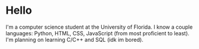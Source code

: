 <table>
  <img scr="https://github.com/5anti/5anti/assets/80968125/11ce9962-9f6f-427f-baca-536af7bc66b6" />
  <tr>
    <h1>Hello</h1>
  </tr>
  I'm a computer science student at the University of Florida.
  I know a couple languages: Python, HTML, CSS, JavaScript (from most proficient to least).
  I'm planning on learning C/C++ and SQL (idk im bored).
</table>

